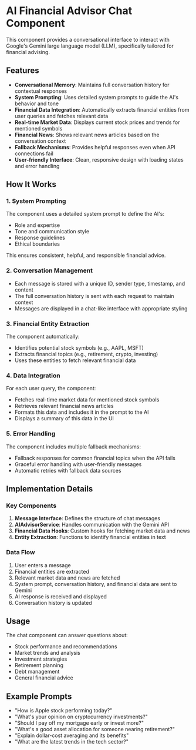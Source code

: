 # AI Financial Advisor Chat Component

This component provides a conversational interface to interact with Google's Gemini large language model (LLM), specifically tailored for financial advising.

## Features

- **Conversational Memory**: Maintains full conversation history for contextual responses
- **System Prompting**: Uses detailed system prompts to guide the AI's behavior and tone
- **Financial Data Integration**: Automatically extracts financial entities from user queries and fetches relevant data
- **Real-time Market Data**: Displays current stock prices and trends for mentioned symbols
- **Financial News**: Shows relevant news articles based on the conversation context
- **Fallback Mechanisms**: Provides helpful responses even when API connections fail
- **User-friendly Interface**: Clean, responsive design with loading states and error handling

## How It Works

### 1. System Prompting

The component uses a detailed system prompt to define the AI's:
- Role and expertise
- Tone and communication style
- Response guidelines
- Ethical boundaries

This ensures consistent, helpful, and responsible financial advice.

### 2. Conversation Management

- Each message is stored with a unique ID, sender type, timestamp, and content
- The full conversation history is sent with each request to maintain context
- Messages are displayed in a chat-like interface with appropriate styling

### 3. Financial Entity Extraction

The component automatically:
- Identifies potential stock symbols (e.g., AAPL, MSFT)
- Extracts financial topics (e.g., retirement, crypto, investing)
- Uses these entities to fetch relevant financial data

### 4. Data Integration

For each user query, the component:
- Fetches real-time market data for mentioned stock symbols
- Retrieves relevant financial news articles
- Formats this data and includes it in the prompt to the AI
- Displays a summary of this data in the UI

### 5. Error Handling

The component includes multiple fallback mechanisms:
- Fallback responses for common financial topics when the API fails
- Graceful error handling with user-friendly messages
- Automatic retries with fallback data sources

## Implementation Details

### Key Components

1. **Message Interface**: Defines the structure of chat messages
2. **AIAdvisorService**: Handles communication with the Gemini API
3. **Financial Data Hooks**: Custom hooks for fetching market data and news
4. **Entity Extraction**: Functions to identify financial entities in text

### Data Flow

1. User enters a message
2. Financial entities are extracted
3. Relevant market data and news are fetched
4. System prompt, conversation history, and financial data are sent to Gemini
5. AI response is received and displayed
6. Conversation history is updated

## Usage

The chat component can answer questions about:
- Stock performance and recommendations
- Market trends and analysis
- Investment strategies
- Retirement planning
- Debt management
- General financial advice

## Example Prompts

- "How is Apple stock performing today?"
- "What's your opinion on cryptocurrency investments?"
- "Should I pay off my mortgage early or invest more?"
- "What's a good asset allocation for someone nearing retirement?"
- "Explain dollar-cost averaging and its benefits"
- "What are the latest trends in the tech sector?"
